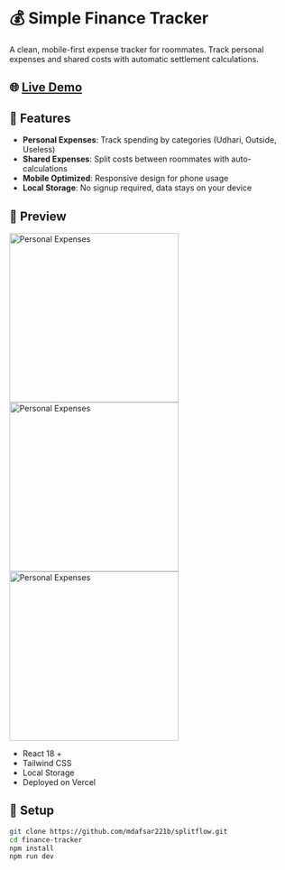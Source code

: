 # 💰 Simple Finance Tracker

A clean, mobile-first expense tracker for roommates. Track personal expenses and shared costs with automatic settlement calculations.

## 🌐 [Live Demo](splitflow-pi.vercel.app)

## 📱 Features

- **Personal Expenses**: Track spending by categories (Udhari, Outside, Useless)
- **Shared Expenses**: Split costs between roommates with auto-calculations
- **Mobile Optimized**: Responsive design for phone usage
- **Local Storage**: No signup required, data stays on your device

## 📸 Preview

<img src="screenshots/Screenshot1.jpg" width="300" alt="Personal Expenses"> 
<img src="screenshots/Screenshot2.jpg" width="300" alt="Personal Expenses"> 
<img src="screenshots/Screenshot3.jpg" width="300" alt="Personal Expenses"> 


- React 18 +
- Tailwind CSS
- Local Storage
- Deployed on Vercel

## 🚀 Setup

```bash
git clone https://github.com/mdafsar221b/splitflow.git
cd finance-tracker
npm install
npm run dev